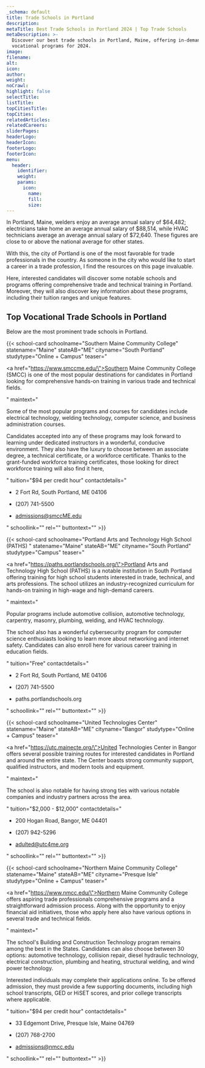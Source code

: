 ```yaml
---
_schema: default
title: Trade Schools in Portland
description:
metaTitle: Best Trade Schools in Portland 2024 | Top Trade Schools
metaDescription: >-
  Discover our best trade schools in Portland, Maine, offering in-demand
  vocational programs for 2024.
image:
filename:
alt:
icon:
author:
weight:
noCrawl:
highlight: false
selectTitle:
listTitle:
topCitiesTitle:
topCities:
relatedArticles:
relatedCareers:
sliderPages:
headerLogo:
headerIcon:
footerLogo:
footerIcon:
menu:
  header:
    identifier:
    weight:
    params:
      icon:
        name:
        fill:
        size:
---
```

In Portland, Maine, welders enjoy an average annual salary of $64,482; electricians take home an average annual salary of $88,514, while HVAC technicians average an average annual salary of $72,640. These figures are close to or above the national average for other states.

With this, the city of Portland is one of the most favorable for trade professionals in the country. As someone in the city who would like to start a career in a trade profession, I find the resources on this page invaluable.

Here, interested candidates will discover some notable schools and programs offering comprehensive trade and technical training in Portland. Moreover, they will also discover key information about these programs, including their tuition ranges and unique features.

## **Top Vocational Trade Schools in Portland**

Below are the most prominent trade schools in Portland.

{{< school-card schoolname="Southern Maine Community College" statename="Maine" stateAB="ME" cityname="South Portland" studytype="Online + Campus" teaser="<p><a href=\"https://www.smccme.edu/\">Southern Maine Community College</a> (SMCC) is one of the most popular destinations for candidates in Portland looking for comprehensive hands-on training in various trade and technical fields.</p>" maintext="<p>Some of the most popular programs and courses for candidates include electrical technology, welding technology, computer science, and business administration courses.</p><p>Candidates accepted into any of these programs may look forward to learning under dedicated instructors in a wonderful, conducive environment. They also have the luxury to choose between an associate degree, a technical certificate, or a workforce certificate. Thanks to the grant-funded workforce training certificates, those looking for direct workforce training will also find it here,</p>" tuition="$94 per credit hour" contactdetails="<ul><li><p>2 Fort Rd, South Portland, ME 04106</p></li><li><p>(207) 741-5500</p></li><li><p>admissions@smccME.edu</p></li></ul>" schoollink="" rel="" buttontext="" >}}

{{< school-card schoolname="Portland Arts and Technology High School (PATHS) " statename="Maine" stateAB="ME" cityname="South Portland" studytype="Campus" teaser="<p><a href=\"https://paths.portlandschools.org/\">Portland Arts and Technology High School</a> (PATHS) is a notable institution in South Portland offering training for high school students interested in trade, technical, and arts professions. The school utilizes an industry-recognized curriculum for hands-on training in high-wage and high-demand careers.</p>" maintext="<p>Popular programs include automotive collision, automotive technology, carpentry, masonry, plumbing, welding, and HVAC technology.</p><p>The school also has a wonderful cybersecurity program for computer science enthusiasts looking to learn more about networking and internet safety. Candidates can also enroll here for various career training in education fields.</p>" tuition="Free" contactdetails="<ul><li><p>2 Fort Rd, South Portland, ME 04106</p></li><li><p>(207) 741-5500</p></li><li><p>paths.portlandschools.org</p></li></ul>" schoollink="" rel="" buttontext="" >}}

{{< school-card schoolname="United Technologies Center" statename="Maine" stateAB="ME" cityname="Bangor" studytype="Online + Campus" teaser="<p><a href=\"https://utc.mainecte.org/\">United Technologies Center in Bangor </a>offers several possible training routes for interested candidates in Portland and around the entire state. The Center boasts strong community support, qualified instructors, and modern tools and equipment.</p>" maintext="<p>The school is also notable for having strong ties with various notable companies and industry partners across the area.</p>" tuition="$2,000 - $12,000" contactdetails="<ul><li><p>200 Hogan Road, Bangor, ME 04401</p></li><li><p>(207) 942-5296</p></li><li><p>adulted@utc4me.org</p></li></ul>" schoollink="" rel="" buttontext="" >}}

{{< school-card schoolname="Northern Maine Community College" statename="Maine" stateAB="ME" cityname="Presque Isle" studytype="Online + Campus" teaser="<p><a href=\"https://www.nmcc.edu/\">Northern Maine Community College </a>offers aspiring trade professionals comprehensive programs and a straightforward admission process. Along with the opportunity to enjoy financial aid initiatives, those who apply here also have various options in several trade and technical fields.</p>" maintext="<p>The school's Building and Construction Technology program remains among the best in the States. Candidates can also choose between 30 options: automotive technology, collision repair, diesel hydraulic technology, electrical construction, plumbing and heating, structural welding, and wind power technology.</p><p>Interested individuals may complete their applications online. To be offered admission, they must provide a few supporting documents, including high school transcripts, GED or HiSET scores, and prior college transcripts where applicable.</p>" tuition="$94 per credit hour" contactdetails="<ul><li><p>33 Edgemont Drive, Presque Isle, Maine 04769</p></li><li><p>(207) 768-2700</p></li><li><p>admissions@nmcc.edu</p></li></ul>" schoollink="" rel="" buttontext="" >}}